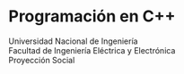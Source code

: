 # Programación en C++
Universidad Nacional de Ingeniería<br />
Facultad de Ingeniería Eléctrica y Electrónica<br />
Proyección Social<br />
